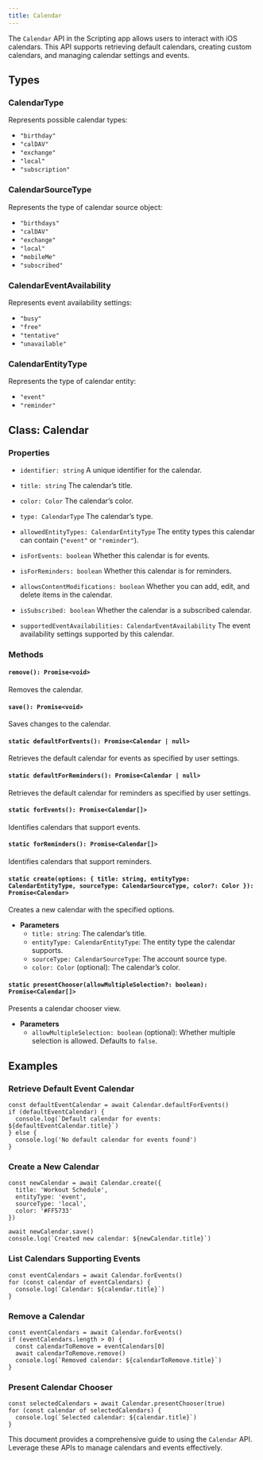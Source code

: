 ```yaml
---
title: Calendar
---
```

The `Calendar` API in the Scripting app allows users to interact with iOS calendars. This API supports retrieving default calendars, creating custom calendars, and managing calendar settings and events.

## Types

### CalendarType
Represents possible calendar types:
- `"birthday"`
- `"calDAV"`
- `"exchange"`
- `"local"`
- `"subscription"`

### CalendarSourceType
Represents the type of calendar source object:
- `"birthdays"`
- `"calDAV"`
- `"exchange"`
- `"local"`
- `"mobileMe"`
- `"subscribed"`

### CalendarEventAvailability
Represents event availability settings:
- `"busy"`
- `"free"`
- `"tentative"`
- `"unavailable"`

### CalendarEntityType
Represents the type of calendar entity:
- `"event"`
- `"reminder"`

## Class: Calendar

### Properties
- `identifier: string`
  A unique identifier for the calendar.

- `title: string`
  The calendar’s title.

- `color: Color`
  The calendar’s color.

- `type: CalendarType`
  The calendar’s type.

- `allowedEntityTypes: CalendarEntityType`
  The entity types this calendar can contain (`"event"` or `"reminder"`).

- `isForEvents: boolean`
  Whether this calendar is for events.

- `isForReminders: boolean`
  Whether this calendar is for reminders.

- `allowsContentModifications: boolean`
  Whether you can add, edit, and delete items in the calendar.

- `isSubscribed: boolean`
  Whether the calendar is a subscribed calendar.

- `supportedEventAvailabilities: CalendarEventAvailability`
  The event availability settings supported by this calendar.

### Methods

#### `remove(): Promise<void>`
Removes the calendar.

#### `save(): Promise<void>`
Saves changes to the calendar.

#### `static defaultForEvents(): Promise<Calendar | null>`
Retrieves the default calendar for events as specified by user settings.

#### `static defaultForReminders(): Promise<Calendar | null>`
Retrieves the default calendar for reminders as specified by user settings.

#### `static forEvents(): Promise<Calendar[]>`
Identifies calendars that support events.

#### `static forReminders(): Promise<Calendar[]>`
Identifies calendars that support reminders.

#### `static create(options: { title: string, entityType: CalendarEntityType, sourceType: CalendarSourceType, color?: Color }): Promise<Calendar>`
Creates a new calendar with the specified options.

- **Parameters**
  - `title: string`: The calendar’s title.
  - `entityType: CalendarEntityType`: The entity type the calendar supports.
  - `sourceType: CalendarSourceType`: The account source type.
  - `color: Color` (optional): The calendar’s color.

#### `static presentChooser(allowMultipleSelection?: boolean): Promise<Calendar[]>`
Presents a calendar chooser view.

- **Parameters**
  - `allowMultipleSelection: boolean` (optional): Whether multiple selection is allowed. Defaults to `false`.

## Examples

### Retrieve Default Event Calendar
```tsx
const defaultEventCalendar = await Calendar.defaultForEvents()
if (defaultEventCalendar) {
  console.log(`Default calendar for events: ${defaultEventCalendar.title}`)
} else {
  console.log('No default calendar for events found')
}
```

### Create a New Calendar
```tsx
const newCalendar = await Calendar.create({
  title: 'Workout Schedule',
  entityType: 'event',
  sourceType: 'local',
  color: '#FF5733'
})

await newCalendar.save()
console.log(`Created new calendar: ${newCalendar.title}`)
```

### List Calendars Supporting Events
```tsx
const eventCalendars = await Calendar.forEvents()
for (const calendar of eventCalendars) {
  console.log(`Calendar: ${calendar.title}`)
}
```

### Remove a Calendar
```tsx
const eventCalendars = await Calendar.forEvents()
if (eventCalendars.length > 0) {
  const calendarToRemove = eventCalendars[0]
  await calendarToRemove.remove()
  console.log(`Removed calendar: ${calendarToRemove.title}`)
}
```

### Present Calendar Chooser
```tsx
const selectedCalendars = await Calendar.presentChooser(true)
for (const calendar of selectedCalendars) {
  console.log(`Selected calendar: ${calendar.title}`)
}
```

This document provides a comprehensive guide to using the `Calendar` API. Leverage these APIs to manage calendars and events effectively.

